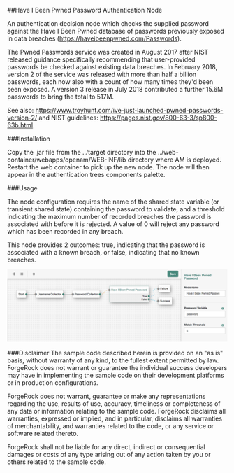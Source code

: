 <!--
 * The contents of this file are subject to the terms of the Common Development and
 * Distribution License (the License). You may not use this file except in compliance with the
 * License.
 *
 * You can obtain a copy of the License at legal/CDDLv1.0.txt. See the License for the
 * specific language governing permission and limitations under the License.
 *
 * When distributing Covered Software, include this CDDL Header Notice in each file and include
 * the License file at legal/CDDLv1.0.txt. If applicable, add the following below the CDDL
 * Header, with the fields enclosed by brackets [] replaced by your own identifying
 * information: "Portions copyright [year] [name of copyright owner]".
 *
 * Copyright 2017 ForgeRock AS.
-->
##Have I Been Pwned Password Authentication Node

An authentication decision node which checks the supplied password against the Have I Been Pwned database of passwords previously exposed in data breaches (https://haveibeenpwned.com/Passwords).

The Pwned Passwords service was created in August 2017 after NIST released guidance specifically recommending that user-provided passwords be checked against existing data breaches. In February 2018, version 2 of the service was released with more than half a billion passwords, each now also with a count of how many times they'd been seen exposed. A version 3 release in July 2018 contributed a further 15.6M passwords to bring the total to 517M.

See also: https://www.troyhunt.com/ive-just-launched-pwned-passwords-version-2/ and NIST guidelines: https://pages.nist.gov/800-63-3/sp800-63b.html

###Installation

Copy the .jar file from the ../target directory into the ../web-container/webapps/openam/WEB-INF/lib directory where AM is deployed.  Restart the web container to pick up the new node.  The node will then appear in the authentication trees components palette.

###Usage

The node configuration requires the name of the shared state variable (or transient shared state) containing the password to validate, and a threshold indicating the maximum number of recorded breaches the password is associated with before it is rejected. A value of 0 will reject any password which has been recorded in any breach.

This node provides 2 outcomes: true, indicating that the password is associated with a known breach, or false, indicating that no known breaches.

![ScreenShot](./haveibeenpwned.png)

###Disclaimer
The sample code described herein is provided on an "as is" basis, without warranty of any kind, to the fullest extent permitted by law. ForgeRock does not warrant or guarantee the individual success developers may have in implementing the sample code on their development platforms or in production configurations.

ForgeRock does not warrant, guarantee or make any representations regarding the use, results of use, accuracy, timeliness or completeness of any data or information relating to the sample code. ForgeRock disclaims all warranties, expressed or implied, and in particular, disclaims all warranties of merchantability, and warranties related to the code, or any service or software related thereto.

ForgeRock shall not be liable for any direct, indirect or consequential damages or costs of any type arising out of any action taken by you or others related to the sample code.
